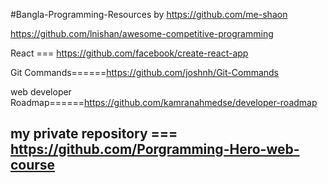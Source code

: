 #Bangla-Programming-Resources by https://github.com/me-shaon

https://github.com/lnishan/awesome-competitive-programming

React === https://github.com/facebook/create-react-app

Git Commands======https://github.com/joshnh/Git-Commands

web developer Roadmap======https://github.com/kamranahmedse/developer-roadmap
 
 ## my private repository === https://github.com/Porgramming-Hero-web-course
